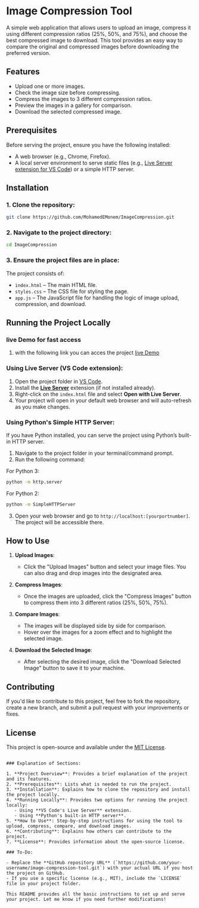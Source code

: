 # Image Compression Tool

A simple web application that allows users to upload an image, compress it using different compression ratios (25%, 50%, and 75%), and choose the best compressed image to download. This tool provides an easy way to compare the original and compressed images before downloading the preferred version.

## Features

- Upload one or more images.
- Check the image size before compressing.
- Compress the images to 3 different compression ratios.
- Preview the images in a gallery for comparison.
- Download the selected compressed image.

## Prerequisites

Before serving the project, ensure you have the following installed:

- A web browser (e.g., Chrome, Firefox).
- A local server environment to serve static files (e.g., [Live Server extension for VS Code](https://marketplace.visualstudio.com/items?itemName=ritwickdey.LiveServer)) or a simple HTTP server.

## Installation

### 1. Clone the repository:

```bash
git clone https://github.com/MohamedEMonem/ImageCompression.git
```

### 2. Navigate to the project directory:

```bash
cd ImageCompression
```

### 3. Ensure the project files are in place:
The project consists of:
- `index.html` – The main HTML file.
- `styles.css` – The CSS file for styling the page.
- `app.js` – The JavaScript file for handling the logic of image upload, compression, and download.

## Running the Project Locally

### live Demo for fast access

1. with the following link you can acces the project [live Demo](https://mohamedemonem.github.io/ImageCompression/)

### Using Live Server (VS Code extension):
1. Open the project folder in [VS Code](https://code.visualstudio.com/).
2. Install the [**Live Server**]() extension (if not installed already).
3. Right-click on the `index.html` file and select **Open with Live Server**.
4. Your project will open in your default web browser and will auto-refresh as you make changes.

### Using Python's Simple HTTP Server:

If you have Python installed, you can serve the project using Python’s built-in HTTP server.

1. Navigate to the project folder in your terminal/command prompt.
2. Run the following command:

For Python 3:

```bash
python -m http.server
```

For Python 2:

```bash
python -m SimpleHTTPServer
```

3. Open your web browser and go to `http://localhost:[yourportnumber]`. The project will be accessible there.

## How to Use

1. **Upload Images**:
   - Click the "Upload Images" button and select your image files. You can also drag and drop images into the designated area.
   
2. **Compress Images**:
   - Once the images are uploaded, click the "Compress Images" button to compress them into 3 different ratios (25%, 50%, 75%).
   
3. **Compare Images**:
   - The images will be displayed side by side for comparison.
   - Hover over the images for a zoom effect and to highlight the selected image.
   
4. **Download the Selected Image**:
   - After selecting the desired image, click the "Download Selected Image" button to save it to your machine.

## Contributing

If you'd like to contribute to this project, feel free to fork the repository, create a new branch, and submit a pull request with your improvements or fixes.

## License

This project is open-source and available under the [MIT License](LICENSE).
```

### Explanation of Sections:

1. **Project Overview**: Provides a brief explanation of the project and its features.
2. **Prerequisites**: Lists what is needed to run the project.
3. **Installation**: Explains how to clone the repository and install the project locally.
4. **Running Locally**: Provides two options for running the project locally:
   - Using **VS Code's Live Server** extension.
   - Using **Python's built-in HTTP server**.
5. **How to Use**: Step-by-step instructions for using the tool to upload, compress, compare, and download images.
6. **Contributing**: Explains how others can contribute to the project.
7. **License**: Provides information about the open-source license.

### To-Do:

- Replace the **GitHub repository URL** (`https://github.com/your-username/image-compression-tool.git`) with your actual URL if you host the project on GitHub.
- If you use a specific license (e.g., MIT), include the `LICENSE` file in your project folder.

This README provides all the basic instructions to set up and serve your project. Let me know if you need further modifications!